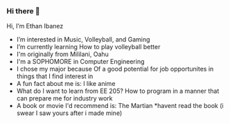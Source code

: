 ### Hi there 👋


Hi, I’m Ethan Ibanez
- I’m interested in Music, Volleyball, and Gaming
- I’m currently learning How to play volleyball better
- I'm originally from Mililani, Oahu
- I'm a SOPHOMORE in Computer Engineering
- I chose my major because Of a good potential for job opportunites in things that I find interest in
- A fun fact about me is:  I like anime
- What do I want to learn from EE 205?  How to program in a manner that can prepare me for industry work
- A book or movie I'd recommend is: The Martian *havent read the book (i swear I saw yours after i made mine)

